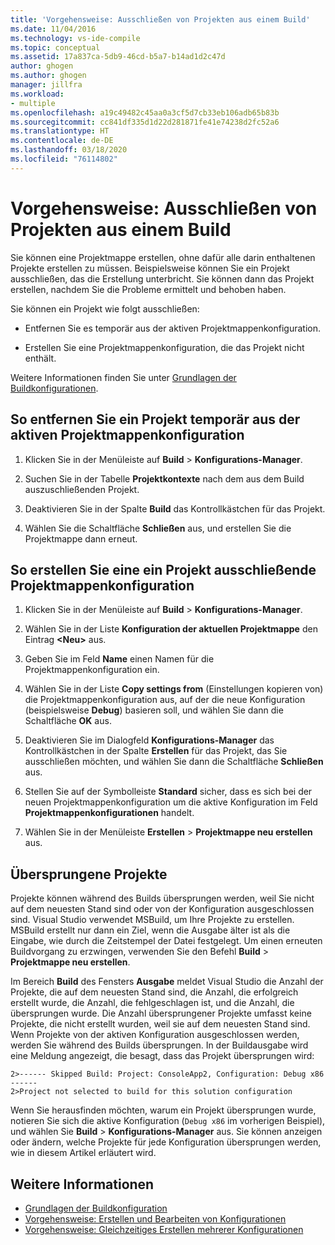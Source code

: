 ```yaml
---
title: 'Vorgehensweise: Ausschließen von Projekten aus einem Build'
ms.date: 11/04/2016
ms.technology: vs-ide-compile
ms.topic: conceptual
ms.assetid: 17a837ca-5db9-46cd-b5a7-b14ad1d2c47d
author: ghogen
ms.author: ghogen
manager: jillfra
ms.workload:
- multiple
ms.openlocfilehash: a19c49482c45aa0a3cf5d7cb33eb106adb65b83b
ms.sourcegitcommit: cc841df335d1d22d281871fe41e74238d2fc52a6
ms.translationtype: HT
ms.contentlocale: de-DE
ms.lasthandoff: 03/18/2020
ms.locfileid: "76114802"
---
```

# <a name="how-to-exclude-projects-from-a-build"></a>Vorgehensweise: Ausschließen von Projekten aus einem Build

Sie können eine Projektmappe erstellen, ohne dafür alle darin enthaltenen Projekte erstellen zu müssen. Beispielsweise können Sie ein Projekt ausschließen, das die Erstellung unterbricht. Sie können dann das Projekt erstellen, nachdem Sie die Probleme ermittelt und behoben haben.

Sie können ein Projekt wie folgt ausschließen:

- Entfernen Sie es temporär aus der aktiven Projektmappenkonfiguration.

- Erstellen Sie eine Projektmappenkonfiguration, die das Projekt nicht enthält.

Weitere Informationen finden Sie unter [Grundlagen der Buildkonfigurationen](../ide/understanding-build-configurations.md).

## <a name="to-temporarily-remove-a-project-from-the-active-solution-configuration"></a>So entfernen Sie ein Projekt temporär aus der aktiven Projektmappenkonfiguration

1. Klicken Sie in der Menüleiste auf **Build** > **Konfigurations-Manager**.

2. Suchen Sie in der Tabelle **Projektkontexte** nach dem aus dem Build auszuschließenden Projekt.

3. Deaktivieren Sie in der Spalte **Build** das Kontrollkästchen für das Projekt.

4. Wählen Sie die Schaltfläche **Schließen** aus, und erstellen Sie die Projektmappe dann erneut.

## <a name="to-create-a-solution-configuration-that-excludes-a-project"></a>So erstellen Sie eine ein Projekt ausschließende Projektmappenkonfiguration

1. Klicken Sie in der Menüleiste auf **Build** > **Konfigurations-Manager**.

2. Wählen Sie in der Liste **Konfiguration der aktuellen Projektmappe** den Eintrag **\<Neu>** aus.

3. Geben Sie im Feld **Name** einen Namen für die Projektmappenkonfiguration ein.

4. Wählen Sie in der Liste **Copy settings from** (Einstellungen kopieren von) die Projektmappenkonfiguration aus, auf der die neue Konfiguration (beispielsweise **Debug**) basieren soll, und wählen Sie dann die Schaltfläche **OK** aus.

5. Deaktivieren Sie im Dialogfeld **Konfigurations-Manager** das Kontrollkästchen in der Spalte **Erstellen** für das Projekt, das Sie ausschließen möchten, und wählen Sie dann die Schaltfläche **Schließen** aus.

6. Stellen Sie auf der Symbolleiste **Standard** sicher, dass es sich bei der neuen Projektmappenkonfiguration um die aktive Konfiguration im Feld **Projektmappenkonfigurationen** handelt.

7. Wählen Sie in der Menüleiste **Erstellen** > **Projektmappe neu erstellen** aus.

## <a name="skipped-projects"></a>Übersprungene Projekte

Projekte können während des Builds übersprungen werden, weil Sie nicht auf dem neuesten Stand sind oder von der Konfiguration ausgeschlossen sind. Visual Studio verwendet MSBuild, um Ihre Projekte zu erstellen. MSBuild erstellt nur dann ein Ziel, wenn die Ausgabe älter ist als die Eingabe, wie durch die Zeitstempel der Datei festgelegt. Um einen erneuten Buildvorgang zu erzwingen, verwenden Sie den Befehl **Build** > **Projektmappe neu erstellen**.

Im Bereich **Build** des Fensters **Ausgabe** meldet Visual Studio die Anzahl der Projekte, die auf dem neuesten Stand sind, die Anzahl, die erfolgreich erstellt wurde, die Anzahl, die fehlgeschlagen ist, und die Anzahl, die übersprungen wurde. Die Anzahl übersprungener Projekte umfasst keine Projekte, die nicht erstellt wurden, weil sie auf dem neuesten Stand sind. Wenn Projekte von der aktiven Konfiguration ausgeschlossen werden, werden Sie während des Builds übersprungen. In der Buildausgabe wird eine Meldung angezeigt, die besagt, dass das Projekt übersprungen wird:

```output
2>------ Skipped Build: Project: ConsoleApp2, Configuration: Debug x86 ------
2>Project not selected to build for this solution configuration
```

Wenn Sie herausfinden möchten, warum ein Projekt übersprungen wurde, notieren Sie sich die aktive Konfiguration (`Debug x86` im vorherigen Beispiel), und wählen Sie **Build** > **Konfigurations-Manager** aus. Sie können anzeigen oder ändern, welche Projekte für jede Konfiguration übersprungen werden, wie in diesem Artikel erläutert wird.

## <a name="see-also"></a>Weitere Informationen

- [Grundlagen der Buildkonfiguration](../ide/understanding-build-configurations.md)
- [Vorgehensweise: Erstellen und Bearbeiten von Konfigurationen](../ide/how-to-create-and-edit-configurations.md)
- [Vorgehensweise: Gleichzeitiges Erstellen mehrerer Konfigurationen](../ide/how-to-build-multiple-configurations-simultaneously.md)
